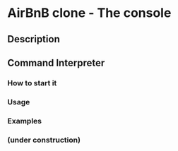 # AirBnB clone - The console
## Description
## Command Interpreter
### How to start it
### Usage
### Examples
### (under construction)
